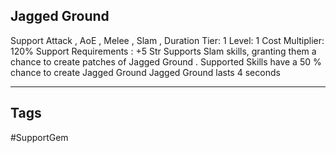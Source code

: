 ## Jagged Ground
Support
Attack , AoE , Melee , Slam , Duration
Tier: 1
Level: 1
Cost Multiplier: 120%
Support Requirements : +5 Str
Supports Slam skills, granting them a chance to create patches of Jagged Ground .
Supported Skills have a 50 % chance to create Jagged Ground
Jagged Ground lasts 4 seconds

---
## Tags
#SupportGem
